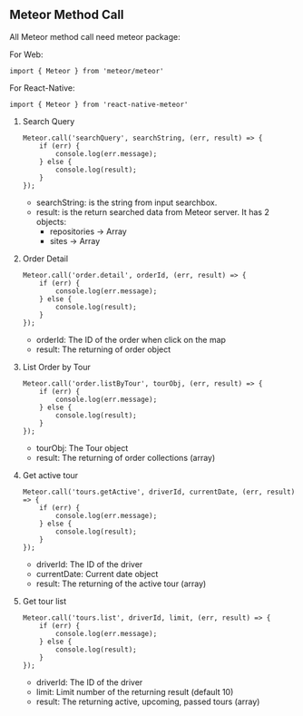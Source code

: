 Meteor Method Call
------------

All Meteor method call need meteor package:

For Web:
```
import { Meteor } from 'meteor/meteor'
```

For React-Native:
```
import { Meteor } from 'react-native-meteor'
```

1. Search Query
    ```
    Meteor.call('searchQuery', searchString, (err, result) => {
        if (err) {
            console.log(err.message);
        } else {
            console.log(result);
        }
    });
    ```
    - searchString: is the string from input searchbox.
    - result: is the return searched data from Meteor server. It has 2 objects:
        - repositories -> Array
        - sites -> Array

2. Order Detail
    ```
    Meteor.call('order.detail', orderId, (err, result) => {
        if (err) {
            console.log(err.message);
        } else {
            console.log(result);
        }
    });
    ```
    - orderId: The ID of the order when click on the map
    - result: The returning of order object
    
3. List Order by Tour
    ```
    Meteor.call('order.listByTour', tourObj, (err, result) => {
        if (err) {
            console.log(err.message);
        } else {
            console.log(result);
        }
    });
    ```
    - tourObj: The Tour object
    - result: The returning of order collections (array)

4. Get active tour
    ```
    Meteor.call('tours.getActive', driverId, currentDate, (err, result) => {
        if (err) {
            console.log(err.message);
        } else {
            console.log(result);
        }
    });
    ```
    - driverId: The ID of the driver
    - currentDate: Current date object
    - result: The returning of the active tour (array)
    
5. Get tour list
    ```
    Meteor.call('tours.list', driverId, limit, (err, result) => {
        if (err) {
            console.log(err.message);
        } else {
            console.log(result);
        }
    });
    ```
    - driverId: The ID of the driver
    - limit: Limit number of the returning result (default 10)
    - result: The returning active, upcoming, passed tours (array)
